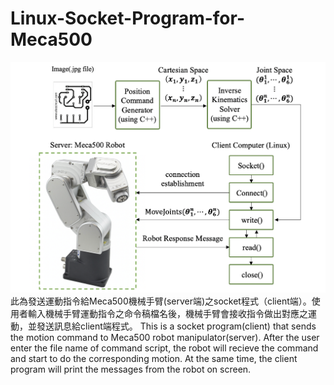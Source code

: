 # Linux-Socket-Program-for-Meca500
![image](https://github.com/Geng-Hao/Linux-Socket-Program-for-Meca500/blob/master/System%20Overview.png)
此為發送運動指令給Meca500機械手臂(server端)之socket程式（client端）。使用者輸入機械手臂運動指令之命令稿檔名後，機械手臂會接收指令做出對應之運動，並發送訊息給client端程式。
This is a socket program(client) that sends the motion command to Meca500 robot manipulator(server). After the user enter the file name of command script, the robot will recieve the command and start to do the corresponding motion. At the same time, the client program will print the messages from the robot on screen.  
